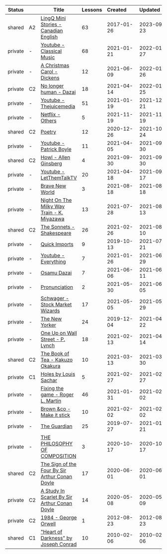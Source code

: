 |Status| |Title|Lessons|Created&nbsp;&nbsp;&nbsp;&nbsp;&nbsp;&nbsp;|Updated&nbsp;&nbsp;&nbsp;&nbsp;&nbsp;&nbsp;|
|------|-|-----|-------|--------------|--------------|
|shared|A2|[LingQ Mini Stories - Canadian English](https://www.lingq.com/en/learn/en/web/library/course/271393)|63|2017-01-26|2023-09-23
|private|-|[Youtube - Classical Music](https://www.lingq.com/en/learn/en/web/library/course/772977)|68|2021-01-21|2022-01-27
|private|-|[A Christmas Carol - Dickens](https://www.lingq.com/en/learn/en/web/library/course/861755)|12|2021-06-09|2022-01-26
|private|C2|[No longer human - Dazai](https://www.lingq.com/en/learn/en/web/library/course/829471)|18|2021-04-14|2022-01-25
|private|-|[Youtube - Thejuicemedia](https://www.lingq.com/en/learn/en/web/library/course/771731)|51|2021-01-19|2021-12-21
|private|-|[Netflix - Others](https://www.lingq.com/en/learn/en/web/library/course/962851)|5|2021-11-19|2021-11-19
|shared|C2|[Poetry](https://www.lingq.com/en/learn/en/web/library/course/755921)|12|2020-12-26|2021-10-24
|private|-|[Youtube - Patrick Boyle](https://www.lingq.com/en/learn/en/web/library/course/921053)|11|2021-04-05|2021-09-30
|shared|C2|[Howl - Allen Ginsberg](https://www.lingq.com/en/learn/en/web/library/course/928496)|4|2021-09-30|2021-09-30
|private|-|[Youtube - LetThemTalkTV](https://www.lingq.com/en/learn/en/web/library/course/832005)|20|2021-04-18|2021-09-17
|private|-|[Brave New World](https://www.lingq.com/en/learn/en/web/library/course/901856)|3|2021-08-18|2021-08-18
|private|-|[Night On The Milky Way Train - K. Miyazawa](https://www.lingq.com/en/learn/en/web/library/course/889746)|13|2021-07-28|2021-08-13
|shared|C2|[The Sonnets - Shakespeare](https://www.lingq.com/en/learn/en/web/library/course/799368)|26|2021-02-26|2021-08-10
|private|-|[Quick Imports](https://www.lingq.com/en/learn/en/web/library/course/516613)|9|2019-10-13|2021-07-21
|private|-|[Youtube - Everything](https://www.lingq.com/en/learn/en/web/library/course/778231)|7|2021-01-26|2021-06-29
|private|-|[Osamu Dazai](https://www.lingq.com/en/learn/en/web/library/course/860062)|7|2021-06-06|2021-06-11
|private|-|[Pronunciation](https://www.lingq.com/en/learn/en/web/library/course/856229)|2|2021-05-30|2021-06-05
|private|-|[Schwager - Stock Market Wizards](https://www.lingq.com/en/learn/en/web/library/course/841833)|17|2021-05-05|2021-05-29
|private|-|[The New Yorker](https://www.lingq.com/en/learn/en/web/library/course/536744)|24|2019-12-04|2021-04-22
|private|-|[One Up on Wall Street - P. Lynch](https://www.lingq.com/en/learn/en/web/library/course/789806)|18|2021-02-13|2021-04-14
|shared|C2|[The Book of Tea - Kakuzo Okakura](https://www.lingq.com/en/learn/en/web/library/course/809537)|10|2021-03-13|2021-03-30
|private|C1|[Holes by Louis Sachar](https://www.lingq.com/en/learn/en/web/library/course/799967)|5|2021-02-27|2021-02-27
|private|-|[Fixing the game - Roger L. Martin](https://www.lingq.com/en/learn/en/web/library/course/780155)|46|2021-01-31|2021-02-02
|private|-|[Brown &co - Make it stick](https://www.lingq.com/en/learn/en/web/library/course/781529)|10|2021-02-02|2021-02-02
|private|-|[The Guardian](https://www.lingq.com/en/learn/en/web/library/course/487904)|25|2019-07-27|2021-01-21
|private|-|[THE PHILOSOPHY OF COMPOSITION](https://www.lingq.com/en/learn/en/web/library/course/713358)|3|2020-10-17|2020-10-17
|shared|C2|[The Sign of the Four By Sir Arthur Conan Doyle](https://www.lingq.com/en/learn/en/web/library/course/636814)|17|2020-06-01|2020-06-01
|private|C2|[A Study In Scarlet By Sir Arthur Conan Doyle](https://www.lingq.com/en/learn/en/web/library/course/619757)|14|2020-05-08|2020-05-09
|private|C2|[1984 - George Orwell](https://www.lingq.com/en/learn/en/web/library/course/80252)|1|2012-08-23|2012-08-23
|shared|C1|["Heart of Darkness" by Joseph Conrad ](https://www.lingq.com/en/learn/en/web/library/course/43842)|10|2010-02-06|2010-02-06
